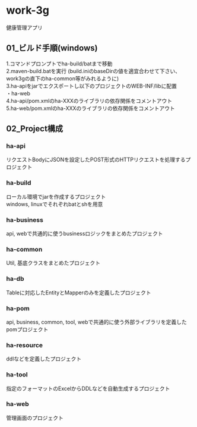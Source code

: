 # work-3g
健康管理アプリ  

## 01_ビルド手順(windows)  
1.コマンドプロンプトでha-build/batまで移動  
2.maven-build.batを実行 
(build.iniのbaseDirの値を適宜合わせて下さい、work3gの直下のha-common等がみれるように)  
3.ha-apiをjarでエクスポートし以下のプロジェクトのWEB-INF/libに配置  
・ha-web  
4.ha-api/pom.xmlのha-XXXのライブラリの依存関係をコメントアウト  
5.ha-web/pom.xmlのha-XXXのライブラリの依存関係をコメントアウト  

## 02_Project構成  
### ha-api  
リクエストBodyにJSONを設定したPOST形式のHTTPリクエストを処理するプロジェクト  

### ha-build  
ローカル環境でjarを作成するプロジェクト  
windows, linuxでそれぞれbatとshを用意  

### ha-business  
api, webで共通的に使うbusinessロジックをまとめたプロジェクト  

### ha-common  
Util, 基底クラスをまとめたプロジェクト  

### ha-db  
Tableに対応したEntityとMapperのみを定義したプロジェクト  

### ha-pom  
api, business, common, tool, webで共通的に使う外部ライブラリを定義したpomプロジェクト  

### ha-resource  
ddlなどを定義したプロジェクト  

### ha-tool  
指定のフォーマットのExcelからDDLなどを自動生成するプロジェクト  

### ha-web  
管理画面のプロジェクト  



